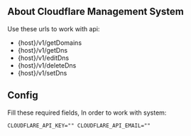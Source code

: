 ## About Cloudflare Management System

Use these urls to work with api:

- {host}/v1/getDomains
- {host}/v1/getDns
- {host}/v1/editDns
- {host}/v1/deleteDns
- {host}/v1/setDns

## Config

Fill these required fields, In order to work with system:

`CLOUDFLARE_API_KEY=""
CLOUDFLARE_API_EMAIL=""`
